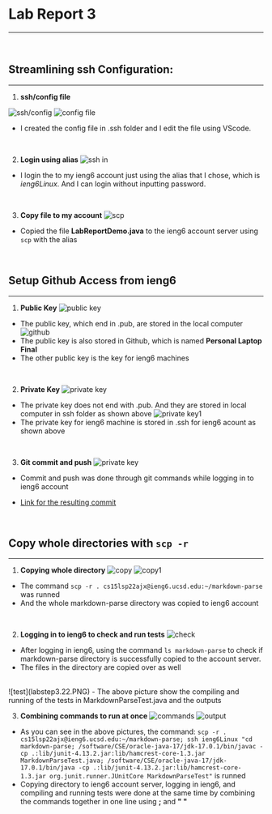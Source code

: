 # Lab Report 3
---
<br/>

## Streamlining ssh Configuration:
---
1. **ssh/config file**

![ssh/config](labstep1.1.PNG)
![config file](labstep1.PNG)
<br/>

- I created the config file in .ssh folder and I edit the file using VScode.
<br/>


2. **Login using alias**
![ssh in](labstep1.2.PNG)
- I login the to my ieng6 account just using the alias that I chose, which is *ieng6Linux*. And I can login without inputting password.
<br/>

3. **Copy file to my account**
![scp](labstep1.4.PNG)
- Copied the file **LabReportDemo.java** to the ieng6 account server using `scp` with the alias

<br/>

## Setup Github Access from ieng6
---
1. **Public Key**
![public key](labstep2.PNG)
- The public key, which end in .pub, are stored in the local computer
![github](labstep2.2.PNG)
- The public key is also stored in Github, which is named **Personal Laptop Final**
- The other public key is the key for ieng6 machines

<br/>

2. **Private Key**
![private key](labstep2.1.PNG)
- The private key does not end with .pub. And they are stored in local computer in ssh folder as shown above
![private key1](labstep2.3.PNG)
- The private key for ieng6 machine is stored in .ssh for ieng6 acount as shown above

<br/>

3. **Git commit and push**
![private key](labstep2.4.PNG)
- Commit and push was done through git commands
while logging in to ieng6 account

- [Link for the resulting commit](https://github.com/AliceFeather/markdown-parser/commit/40683d03de615b1d9f2fdc25dde3b5159d783c22
)

<br/>

## Copy whole directories with `scp -r`
---

1. **Copying whole directory**
![copy](labstep3.1.PNG)
![copy1](labstep3.11.PNG)
- The command `scp -r . cs15lsp22ajx@ieng6.ucsd.edu:~/markdown-parse` was runned
- And the whole markdown-parse directory was copied to ieng6 account

</br>

2. **Logging in to ieng6 to check and run tests**
![check](labstep3.PNG)
- After logging in ieng6, using the command `ls markdown-parse` to check if markdown-parse directory is successfully copied to the account server.
- The files in the directory are copied over as well
</br>
![test](labstep3.22.PNG)
- The above picture show the compiling and running of the tests in MarkdownParseTest.java and the outputs

</br>

3. **Combining commands to run at once**
![commands](labstep3.3.PNG)
![output](labstep3.31.PNG)
- As you can see in the above pictures, the command: `scp -r . cs15lsp22ajx@ieng6.ucsd.edu:~/markdown-parse; ssh ieng6Linux "cd markdown-parse; /software/CSE/oracle-java-17/jdk-17.0.1/bin/javac -cp .:lib/junit-4.13.2.jar:lib/hamcrest-core-1.3.jar MarkdownParseTest.java; /software/CSE/oracle-java-17/jdk-17.0.1/bin/java -cp .:lib/junit-4.13.2.jar:lib/hamcrest-core-1.3.jar org.junit.runner.JUnitCore MarkdownParseTest"` is runned
- Copying directory to ieng6 account server, logging in ieng6, and compiling and running tests were done at the same time by combining the commands together in one line using **;** and **" "**



